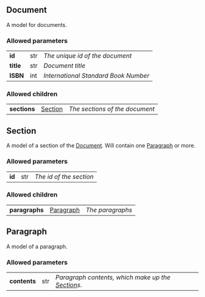 ## Document
A model for documents.

### Allowed parameters
<table>
  <tr>
    <td><b>id</b></td>
    <td>str</td>
    <td><i>The unique id of the document</i></td>
 </tr>


  <tr>
    <td><b>title</b></td>
    <td>str</td>
    <td><i>Document title</i></td>
 </tr>


  <tr>
    <td><b>ISBN</b></td>
    <td>int</td>
    <td><i>International Standard Book Number</i></td>
 </tr>


</table>

### Allowed children
<table>
  <tr>
    <td><b>sections</b></td>
    <td><a href="#section">Section</a></td>
    <td><i>The sections of the document</i></td>
  </tr>


</table>

## Section
A model of a section of the <a href="#document">Document</a>. Will contain one <a href="#paragraph">Paragraph</a> or more.

### Allowed parameters
<table>
  <tr>
    <td><b>id</b></td>
    <td>str</td>
    <td><i>The id of the section</i></td>
 </tr>


</table>

### Allowed children
<table>
  <tr>
    <td><b>paragraphs</b></td>
    <td><a href="#paragraph">Paragraph</a></td>
    <td><i>The paragraphs</i></td>
  </tr>


</table>

## Paragraph
A model of a paragraph.

### Allowed parameters
<table>
  <tr>
    <td><b>contents</b></td>
    <td>str</td>
    <td><i>Paragraph contents, which make up the <a href="#section">Section</a>s.</i></td>
 </tr>


</table>
